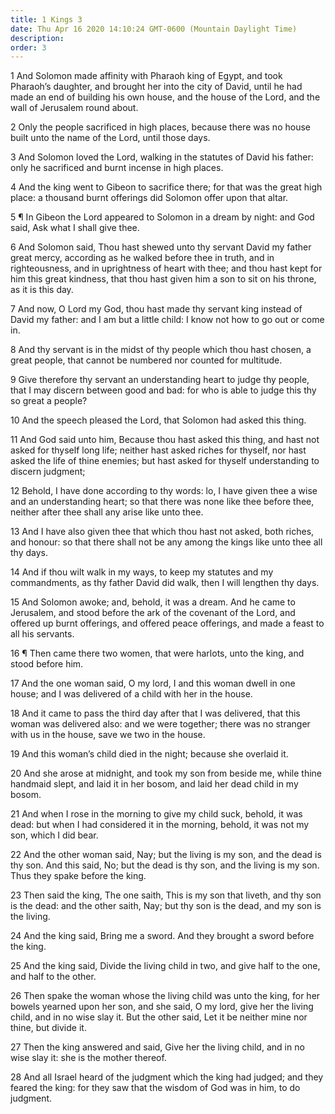 ```yaml
---
title: 1 Kings 3
date: Thu Apr 16 2020 14:10:24 GMT-0600 (Mountain Daylight Time)
description: 
order: 3
---
```


<p>
  1 And Solomon made affinity with Pharaoh king of Egypt, and took
  Pharaoh&#x2019;s daughter, and brought her into the city of David, until he
  had made an end of building his own house, and the house of the Lord, and the
  wall of Jerusalem round about.
</p>
<p>
  2 Only the people sacrificed in high places, because there was no house built
  unto the name of the Lord, until those days.
</p>
<p>
  3 And Solomon loved the Lord, walking in the statutes of David his father:
  only he sacrificed and burnt incense in high places.
</p>
<p>
  4 And the king went to Gibeon to sacrifice there; for that was the great high
  place: a thousand burnt offerings did Solomon offer upon that altar.
</p>
<p>
  5 &#xB6; In Gibeon the Lord appeared to Solomon in a dream by night: and God
  said, Ask what I shall give thee.
</p>
<p>
  6 And Solomon said, Thou hast shewed unto thy servant David my father great
  mercy, according as he walked before thee in truth, and in righteousness, and
  in uprightness of heart with thee; and thou hast kept for him this great
  kindness, that thou hast given him a son to sit on his throne, as it is this
  day.
</p>
<p>
  7 And now, O Lord my God, thou hast made thy servant king instead of David my
  father: and I am but a little child: I know not how to go out or come in.
</p>
<span></span>
<p>
  8 And thy servant is in the midst of thy people which thou hast chosen, a
  great people, that cannot be numbered nor counted for multitude.
</p>
<p>
  9 Give therefore thy servant an understanding heart to judge thy people, that
  I may discern between good and bad: for who is able to judge this thy so great
  a people?
</p>
<p>10 And the speech pleased the Lord, that Solomon had asked this thing.</p>
<p>
  11 And God said unto him, Because thou hast asked this thing, and hast not
  asked for thyself long life; neither hast asked riches for thyself, nor hast
  asked the life of thine enemies; but hast asked for thyself understanding to
  discern judgment;
</p>
<p>
  12 Behold, I have done according to thy words: lo, I have given thee a wise
  and an understanding heart; so that there was none like thee before thee,
  neither after thee shall any arise like unto thee.
</p>
<p>
  13 And I have also given thee that which thou hast not asked, both riches, and
  honour: so that there shall not be any among the kings like unto thee all thy
  days.
</p>
<p>
  14 And if thou wilt walk in my ways, to keep my statutes and my commandments,
  as thy father David did walk, then I will lengthen thy days.
</p>
<p>
  15 And Solomon awoke; and, behold, it was a dream. And he came to Jerusalem,
  and stood before the ark of the covenant of the Lord, and offered up burnt
  offerings, and offered peace offerings, and made a feast to all his servants.
</p>
<p>
  16 &#xB6; Then came there two women, that were harlots, unto the king, and
  stood before him.
</p>
<p>
  17 And the one woman said, O my lord, I and this woman dwell in one house; and
  I was delivered of a child with her in the house.
</p>
<p>
  18 And it came to pass the third day after that I was delivered, that this
  woman was delivered also: and we were together; there was no stranger with us
  in the house, save we two in the house.
</p>
<p>
  19 And this woman&#x2019;s child died in the night; because she overlaid it.
</p>
<p>
  20 And she arose at midnight, and took my son from beside me, while thine
  handmaid slept, and laid it in her bosom, and laid her dead child in my bosom.
</p>
<p>
  21 And when I rose in the morning to give my child suck, behold, it was dead:
  but when I had considered it in the morning, behold, it was not my son, which
  I did bear.
</p>
<p>
  22 And the other woman said, Nay; but the living is my son, and the dead is
  thy son. And this said, No; but the dead is thy son, and the living is my son.
  Thus they spake before the king.
</p>
<p>
  23 Then said the king, The one saith, This is my son that liveth, and thy son
  is the dead: and the other saith, Nay; but thy son is the dead, and my son is
  the living.
</p>
<p>
  24 And the king said, Bring me a sword. And they brought a sword before the
  king.
</p>
<p>
  25 And the king said, Divide the living child in two, and give half to the
  one, and half to the other.
</p>
<p>
  26 Then spake the woman whose the living child was unto the king, for her
  bowels yearned upon her son, and she said, O my lord, give her the living
  child, and in no wise slay it. But the other said, Let it be neither mine nor
  thine, but divide it.
</p>
<p>
  27 Then the king answered and said, Give her the living child, and in no wise
  slay it: she is the mother thereof.
</p>
<span></span>
<p>
  28 And all Israel heard of the judgment which the king had judged; and they
  feared the king: for they saw that the wisdom of God was in him, to do
  judgment.
</p>
